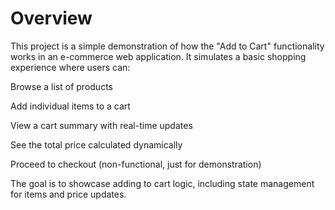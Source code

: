 # Overview

This project is a simple demonstration of how the "Add to Cart" functionality works in an e-commerce web application. It simulates a basic shopping experience where users can:

Browse a list of products

Add individual items to a cart

View a cart summary with real-time updates

See the total price calculated dynamically

Proceed to checkout (non-functional, just for demonstration)

The goal is to showcase adding to cart logic, including state management for items and price updates.

